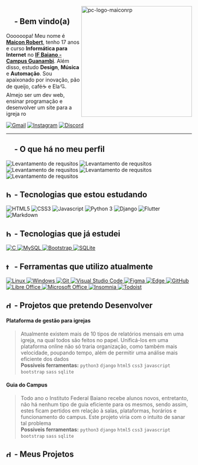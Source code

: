 <img src="https://user-images.githubusercontent.com/60708311/212561683-07a6167b-988d-43a3-9d5f-1781f897b30e.svg" width="300px" min-width="300px" max-width="300px" align="right" alt="pc-logo-maiconrp">

## <img src=uicons/fonte-de-icone-de-user-gratis.svg width=17/> - Bem vindo(a)

Oooooopa! Meu nome é [**Maicon Robert**](https://github.com/maiconrp), tenho 17 anos e curso **Informática para Internet** no [**IF Baiano - Campus Guanambi**](https://www.ifbaiano.edu.br/unidades/guanambi/). Além disso, estudo **Design**, **Música** e **Automação**. Sou apaixonado por inovação, pão de queijo, café☕ e Ela💘. Almejo ser um dev web, ensinar programação e desenvolver um site para a igreja <img alt=rocket-icon src=uicons/rocket-lunch-free-icon-font.svg width=14/>

[![Gmail](https://img.shields.io/badge/Gmail-D14836?style=for-the-badge&logo=gmail&logoColor=white&labelColor=1F6FEB&color=1F6FEB)](mailto:maiconlk2321@gmail.com)
[![Instagram](https://img.shields.io/badge/maiconrobertp-%23E4405F.svg?style=for-the-badge&logo=Instagram&logoColor=white&labelColor=1F6FEB&color=1F6FEB)](https://www.instagram.com/maiconrobertp/)
[![Discord](https://img.shields.io/badge/Discord-%237289DA.svg?style=for-the-badge&logo=discord&logoColor=white&labelColor=1F6FEB&color=1F6FEB)](http://discordapp.com/users/670372491771904012)
<!--
[![Behance](https://img.shields.io/badge/Behance-1769ff?style=for-the-badge&logo=behance&logoColor=white&labelColor=1F6FEB&color=1F6FEB)](#-onde-me-encontrar)
[![LinkedIn](https://img.shields.io/badge/linkedin-%230077B5.svg?style=for-the-badge&logo=linkedin&logoColor=white&labelColor=1F6FEB&color=1F6FEB)](#-onde-me-encontrar)
-->
<hr>

## <img src=uicons/bank-free-icon-font.svg width=17/> - O que há no meu perfil

<div>
 
 ![Levantamento de requsitos](https://img.shields.io/badge/Aplicações%20Web%20com%20Python-C2A334?style=for-the-badge&color=1F6FEB)
 ![Levantamento de requsitos](https://img.shields.io/badge/Projetos%20de%20Estudo-C2A334?style=for-the-badge&color=1F6FEB)
 ![Levantamento de requsitos](https://img.shields.io/badge/Trabalhos%20Escolares-C2A334?style=for-the-badge&color=1F6FEB)
 ![Levantamento de requsitos](https://img.shields.io/badge/Códigos%20aleatórios-C2A334?style=for-the-badge&color=1F6FEB)
 ![Levantamento de requsitos](https://img.shields.io/badge/Projetos%20Frontend-C2A334?style=for-the-badge&color=1F6FEB)
 
</div>


## <img alt=book-icon src=uicons/book-alt-free-icon-font.svg width=17/> - Tecnologias que estou estudando


![HTML5](https://img.shields.io/badge/HTML5-E34F26?style=for-the-badge&logo=html5&logoColor=white&labelColor=1F6FEB&color=1F6FEB)
![CSS3](https://img.shields.io/badge/CSS3-1572B6?style=for-the-badge&logo=css3&logoColor=white&labelColor=1F6FEB&color=1F6FEB)
![Javascript](https://img.shields.io/badge/JavaScript-323330?style=for-the-badge&logo=javascript&logoColor=white&labelColor=1F6FEB&color=1F6FEB)
![Python 3](https://img.shields.io/badge/python-3670A0?style=for-the-badge&logo=python&logoColor=white&labelColor=1F6FEB&color=1F6FEB)
![Django](https://img.shields.io/badge/django-%23092E20.svg?style=for-the-badge&logo=django&logoColor=white&labelColor=1F6FEB&color=1F6FEB)
![Flutter](https://img.shields.io/badge/Flutter-%2302569B.svg?style=for-the-badge&logo=Flutter&logoColor=white&labelColor=1F6FEB&color=1F6FEB)
![Markdown](https://img.shields.io/badge/Markdown-000000?style=for-the-badge&logo=markdown&logoColor=white&labelColor=1F6FEB&color=1F6FEB)


## <img alt=bookmark-icon src=uicons/bookmark-free-icon-font.svg width=17/> - Tecnologias que já estudei

[
![C](https://img.shields.io/badge/C-00599C?style=for-the-badge&logo=c&logoColor=white&labelColor=1F6FEB&color=1F6FEB)
![MySQL](https://img.shields.io/badge/MySQL-FFC500?style=for-the-badge&logo=mysql&logoColor=white&labelColor=1F6FEB&color=1F6FEB&labelColor=white)
![Bootstrap](https://img.shields.io/badge/Bootstrap-563D7C?style=for-the-badge&logo=bootstrap&logoColor=white&labelColor=1F6FEB&color=1F6FEB)
![SQLite](https://img.shields.io/badge/sqlite-%2307405e.svg?style=for-the-badge&logo=sqlite&logoColor=white&labelColor=1F6FEB&color=1F6FEB)
](#n)

## <img alt=toolbox-icon src=uicons/fonte-de-icone-de-tool-box-gratis.svg width=17/> - Ferramentas que utilizo atualmente
[
![Linux](https://img.shields.io/badge/Linux-FCC644?style=for-the-badge&logo=linux&logoColor=white&labelColor=1F6FEB&color=1F6FEB)
![Windows](https://img.shields.io/badge/Windows-0078D6?style=for-the-badge&logo=windows&logoColor=white&labelColor=1F6FEB&color=1F6FEB)
![Git](https://img.shields.io/badge/GIT-E44C30?style=for-the-badge&logo=git&logoColor=white&labelColor=1F6FEB&color=1F6FEB)
![Visual Studio Code](https://img.shields.io/badge/VSCode-0078D4?style=for-the-badge&logo=visual%20studio%20code&logoColor=white&labelColor=1F6FEB&color=1F6FEB)
![Figma](https://img.shields.io/badge/figma-%23F24E1E.svg?style=for-the-badge&logo=figma&logoColor=white&labelColor=1F6FEB&color=1F6FEB)
![Edge](https://img.shields.io/badge/Edge-0078D7?style=for-the-badge&logo=Microsoft-edge&logoColor=white&labelColor=1F6FEB&color=1F6FEB)
![GitHub](https://img.shields.io/badge/github-%23121011.svg?style=for-the-badge&logo=github&logoColor=white&labelColor=1F6FEB&color=1F6FEB)
![Libre Office](https://img.shields.io/badge/LibreOffice-18A303?style=for-the-badge&logo=LibreOffice&logoColor=white&labelColor=1F6FEB&color=1F6FEB)
![Microsoft Office](https://img.shields.io/badge/MS_Office-D83B01?style=for-the-badge&logo=microsoft-office&logoColor=white&labelColor=1F6FEB&color=1F6FEB)
![Insomnia](https://img.shields.io/badge/Insomnia-black?style=for-the-badge&logo=insomnia&logoColor=5849BE&&logoColor=white&labelColor=1F6FEB&color=1F6FEB)
![Todoist](https://img.shields.io/badge/Todoist-E44332?style=for-the-badge&logo=todoist&logoColor=white&labelColor=1F6FEB&color=1F6FEB)
](#n)

## <img alt=document-icon src=uicons/document-free-icon-font.svg width=17/> - Projetos que pretendo Desenvolver 
#### Plataforma de gestão para igrejas
> Atualmente existem mais de 10 tipos de relatórios mensais em uma igreja, na qual todos são feitos no papel. Unificá-los em uma plataforma online não só traria organização, como também mais velocidade, poupando tempo, além de permitir uma análise  mais eficiente dos dados<br>
**Possiveis ferramentas:** `python3` `django` `html5` `css3` `javascript` `bootstrap` `sass` `sqlite`

#### Guia do Campus
> Todo ano o Instituto Federal Baiano recebe alunos novos, entretanto, não há nenhum tipo de guia eficiente para os mesmos, sendo assim, estes ficam pertidos em relação à salas, plataformas, horários e funcionamento do campus. Este projeto viria com o intuito de sanar tal problema<br>
**Possiveis ferramentas:** `python3` `django` `html5` `css3` `javascript` `bootstrap` `sass` `sqlite`

## <img alt=document-icon src=uicons/document-free-icon-font.svg width=17/> -  Meus Projetos


<!--
<a href="https://www.flaticon.com" title="Flaticon" font-size=10px>Icons by Freepik - Flaticon</a>
## <img alt=estatistics-icon src=uicons/fonte-de-icone-de-stats-gratis.svg width=17/> -  Minha atividade

<picture>
  <source media="(prefers-color-scheme: dark)" srcset="https://github-readme-activity-graph.cyclic.app/graph?username=maiconrp&theme=github-dark&hide_title=true">
  <source media="(prefers-color-scheme: light)" srcset="https://github-readme-activity-graph.cyclic.app/graph?username=maiconrp&theme=minimal&hide_title=true">
  <img alt="Maiconrp github activity graph" src="https://github-readme-activity-graph.cyclic.app/graph?username=maiconrp&theme=github-dark&hide_title=true"/>
</picture>
[![GitHub Streak](https://streak-stats.demolab.com/?user=maiconrp&theme=dark)](https://git.io/streak-stats)


[![Readme Card](https://github-readme-stats.vercel.app/api/pin/?username=maicon15rp&repo=music-lyric-download)](https://github.com/maiconrp/maiconrp)



[![Ashutosh's github activity graph](https://activity-graph.herokuapp.com/graph?username=maicon15rp&theme=github)](https://github.com/ashutosh00710/github-readme-activity-graph)

-->
